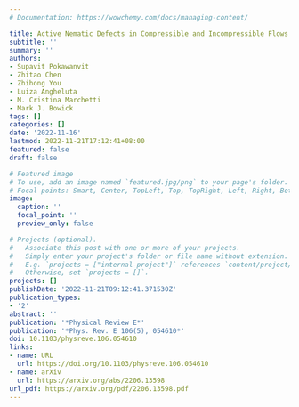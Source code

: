 ```yaml
---
# Documentation: https://wowchemy.com/docs/managing-content/

title: Active Nematic Defects in Compressible and Incompressible Flows
subtitle: ''
summary: ''
authors:
- Supavit Pokawanvit
- Zhitao Chen
- Zhihong You
- Luiza Angheluta
- M. Cristina Marchetti
- Mark J. Bowick
tags: []
categories: []
date: '2022-11-16'
lastmod: 2022-11-21T17:12:41+08:00
featured: false
draft: false

# Featured image
# To use, add an image named `featured.jpg/png` to your page's folder.
# Focal points: Smart, Center, TopLeft, Top, TopRight, Left, Right, BottomLeft, Bottom, BottomRight.
image:
  caption: ''
  focal_point: ''
  preview_only: false

# Projects (optional).
#   Associate this post with one or more of your projects.
#   Simply enter your project's folder or file name without extension.
#   E.g. `projects = ["internal-project"]` references `content/project/deep-learning/index.md`.
#   Otherwise, set `projects = []`.
projects: []
publishDate: '2022-11-21T09:12:41.371530Z'
publication_types:
- '2'
abstract: ''
publication: '*Physical Review E*'
publication: '*Phys. Rev. E 106(5), 054610*'
doi: 10.1103/physreve.106.054610
links:
- name: URL
  url: https://doi.org/10.1103/physreve.106.054610
- name: arXiv
  url: https://arxiv.org/abs/2206.13598  
url_pdf: https://arxiv.org/pdf/2206.13598.pdf
---
```

